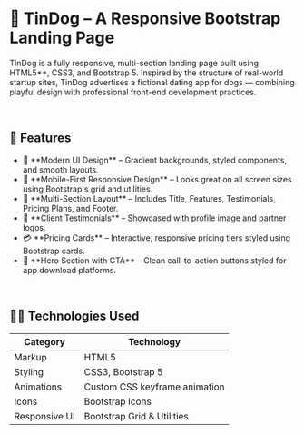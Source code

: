 <h1>🐶 TinDog – A Responsive Bootstrap Landing Page</h1>
<p>TinDog is a fully responsive, multi-section landing page built using HTML5**, CSS3, and Bootstrap 5. Inspired by the structure of real-world startup sites, TinDog advertises a fictional dating app for dogs — combining playful design with professional front-end development practices.</p>
<br>
<h2> 🌟 Features </h2>
<ul>
    <li>🎨 **Modern UI Design** – Gradient backgrounds, styled components, and smooth layouts.</li>
    <li>📱 **Mobile-First Responsive Design** – Looks great on all screen sizes using Bootstrap's grid and utilities.</li>
    <li>🚀 **Multi-Section Layout** – Includes Title, Features, Testimonials, Pricing Plans, and Footer.</li>
    <li>💬 **Client Testimonials** – Showcased with profile image and partner logos.</li>
    <li>💳 **Pricing Cards** – Interactive, responsive pricing tiers styled using Bootstrap cards.</li>
    <li>🎥 **Hero Section with CTA** – Clean call-to-action buttons styled for app download platforms.</li>
</ul>
<br>
<h2>🧑‍💻 Technologies Used</h2>

| Category      | Technology                  |
|---------------|------------------------------|
| Markup        | HTML5                        |
| Styling       | CSS3, Bootstrap 5            |
| Animations    | Custom CSS keyframe animation |
| Icons         | Bootstrap Icons              |
| Responsive UI | Bootstrap Grid & Utilities   |
